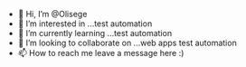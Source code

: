 - 👋 Hi, I’m @Olisege
- 👀 I’m interested in ...test automation
- 🌱 I’m currently learning ...test automation
- 💞️ I’m looking to collaborate on ...web apps test automation
- 📫 How to reach me  leave a message here :)

<!---
Olisege/Olisege is a ✨ special ✨ repository because its `README.md` (this file) appears on your GitHub profile.
You can click the Preview link to take a look at your changes.
--->
